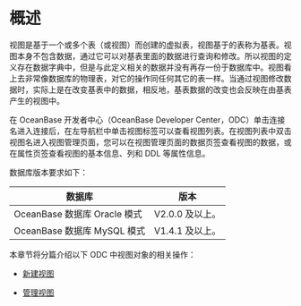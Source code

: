 概述 
=======================

视图是基于一个或多个表（或视图）而创建的虚拟表，视图基于的表称为基表。视图本身不包含数据，通过它可以对基表里面的数据进行查询和修改。所以视图的定义存在数据字典中，但是与此定义相关的数据并没有再存一份于数据库中。视图看上去非常像数据库的物理表，对它的操作同任何其它的表一样。当通过视图修改数据时，实际上是在改变基表中的数据，相反地，基表数据的改变也会反映在由基表产生的视图中。

在 OceanBase 开发者中心（OceanBase Developer Center，ODC）单击连接名进入连接后，在左导航栏中单击视图标签可以查看视图列表。在视图列表中双击视图名进入视图管理页面，您可以在视图管理页面的数据页签查看视图的数据，或在属性页签查看视图的基本信息、列和 DDL 等属性信息。

数据库版本要求如下：


|           数据库           |     版本      |
|-------------------------|-------------|
| OceanBase 数据库 Oracle 模式 | V2.0.0 及以上。 |
| OceanBase 数据库 MySQL 模式  | V1.4.1 及以上。 |



本章节将分篇介绍以下 ODC 中视图对象的相关操作：

* [新建视图](../../../7.client-odc-user-guide/10.client-odc-database-objects/2.client-odc-view-objects/2.client-odc-create-a-view.md)

  

* [管理视图](../../../7.client-odc-user-guide/10.client-odc-database-objects/2.client-odc-view-objects/3.client-odc-manage-views.md)

  



